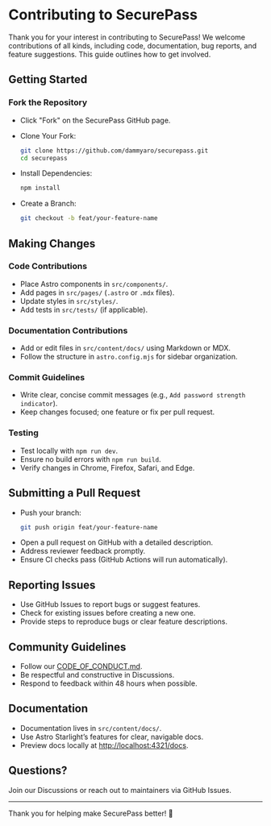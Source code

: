 # Contributing to SecurePass

Thank you for your interest in contributing to SecurePass! We welcome contributions of all kinds, including code, documentation, bug reports, and feature suggestions. This guide outlines how to get involved.

## Getting Started

### Fork the Repository
- Click "Fork" on the SecurePass GitHub page.
- Clone Your Fork:
  ```bash
  git clone https://github.com/dammyaro/securepass.git
  cd securepass
  ```

- Install Dependencies:
  ```bash
  npm install
  ```

- Create a Branch:
  ```bash
  git checkout -b feat/your-feature-name
  ```

## Making Changes

### Code Contributions
- Place Astro components in `src/components/`.
- Add pages in `src/pages/` (`.astro` or `.mdx` files).
- Update styles in `src/styles/`.
- Add tests in `src/tests/` (if applicable).

### Documentation Contributions
- Add or edit files in `src/content/docs/` using Markdown or MDX.
- Follow the structure in `astro.config.mjs` for sidebar organization.

### Commit Guidelines
- Write clear, concise commit messages (e.g., `Add password strength indicator`).
- Keep changes focused; one feature or fix per pull request.

### Testing
- Test locally with `npm run dev`.
- Ensure no build errors with `npm run build`.
- Verify changes in Chrome, Firefox, Safari, and Edge.

## Submitting a Pull Request

- Push your branch:
  ```bash
  git push origin feat/your-feature-name
  ```
- Open a pull request on GitHub with a detailed description.
- Address reviewer feedback promptly.
- Ensure CI checks pass (GitHub Actions will run automatically).

## Reporting Issues

- Use GitHub Issues to report bugs or suggest features.
- Check for existing issues before creating a new one.
- Provide steps to reproduce bugs or clear feature descriptions.

## Community Guidelines

- Follow our [CODE_OF_CONDUCT.md](CODE_OF_CONDUCT.md).
- Be respectful and constructive in Discussions.
- Respond to feedback within 48 hours when possible.

## Documentation

- Documentation lives in `src/content/docs/`.
- Use Astro Starlight’s features for clear, navigable docs.
- Preview docs locally at [http://localhost:4321/docs](http://localhost:4321/docs).

## Questions?

Join our Discussions or reach out to maintainers via GitHub Issues.

---

Thank you for helping make SecurePass better! 🌟